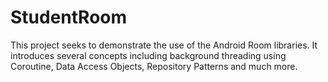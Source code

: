 # StudentRoom
This project seeks to demonstrate the use of the Android Room libraries. It introduces several concepts including background threading using Coroutine, Data Access Objects, Repository Patterns and much more.
